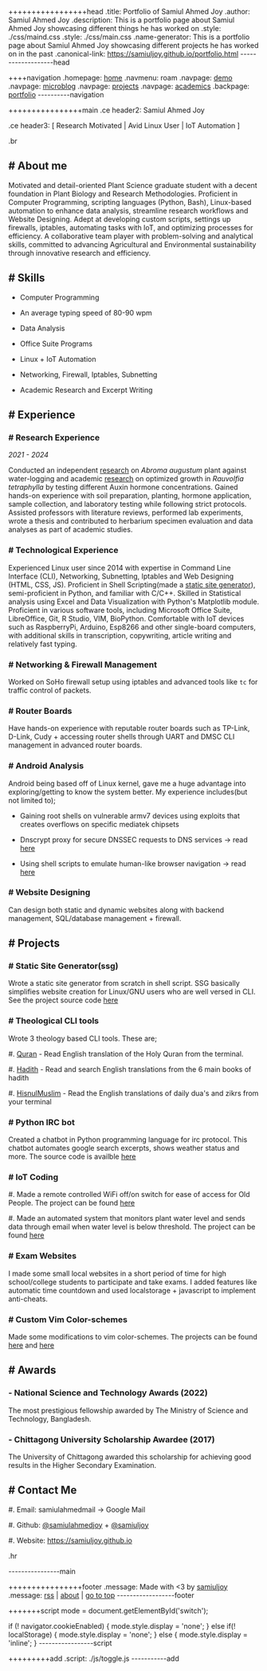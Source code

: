 +++++++++++++++++head
.title: Portfolio of Samiul Ahmed Joy
.author: Samiul Ahmed Joy
.description: This is a portfolio page about Samiul Ahmed Joy showcasing different things he has worked on
.style: ./css/maind.css
.style: ./css/main.css
.name-generator: This is a portfolio page about Samiul Ahmed Joy showcasing different projects he has worked on in the past
.canonical-link: https://samiuljoy.github.io/portfolio.html
-------------------head

++++navigation
.homepage: [home](./index.html)
.navmenu: roam
.navpage: [demo](./demo/base.html)
.navpage: [microblog](./microblog/base.html)
.navpage: [projects](./projects/base.html)
.navpage: [academics](./academics/base.html)
.backpage: [portfolio](./portfolio.html)
----------navigation

++++++++++++++++main
.ce header2: Samiul Ahmed Joy

.ce header3: [ Research Motivated | Avid Linux User | IoT Automation ]

.br

## # About me

Motivated and detail-oriented Plant Science graduate student with a decent foundation in Plant Biology and Research Methodologies. Proficient in Computer Programming, scripting languages (Python, Bash), Linux-based automation to enhance data analysis, streamline research workflows and Website Designing. Adept at developing custom scripts, settings up firewalls, iptables, automating tasks with IoT, and optimizing processes for efficiency. A collaborative team player with problem-solving and analytical skills, committed to advancing Agricultural and Environmental sustainability through innovative research and efficiency.

## # Skills

* Computer Programming

* An average typing speed of 80-90 wpm

* Data Analysis

* Office Suite Programs

* Linux + IoT Automation

* Networking, Firewall, Iptables, Subnetting

* Academic Research and Excerpt Writing

## # Experience

### # Research Experience

 *2021 - 2024*

Conducted an independent [research](academics/abromaaugustum.html) on *Abroma augustum* plant against water-logging and academic [research](academics/thesis.html) on optimized growth in *Rauvolfia tetraphylla* by testing different Auxin hormone concentrations. Gained hands-on experience with soil preparation, planting, hormone application, sample collection, and laboratory testing while following strict protocols. Assisted professors with literature reviews, performed lab experiments, wrote a thesis and contributed to herbarium specimen evaluation and data analyses as part of academic studies.

### # Technological Experience

Experienced Linux user since 2014 with expertise in Command Line Interface (CLI), Networking, Subnetting, Iptables and Web Designing (HTML, CSS, JS). Proficient in Shell Scripting(made a [static site generator](https://samiuljoy.github.io/demo/base.html)), semi-proficient in Python, and familiar with C/C++. Skilled in Statistical analysis using Excel and Data Visualization with Python's Matplotlib module. Proficient in various software tools, including Microsoft Office Suite, LibreOffice, Git, R Studio, VIM, BioPython. Comfortable with IoT devices such as RaspberryPi, Arduino, Esp8266 and other single-board computers, with additional skills in transcription, copywriting, article writing and relatively fast typing.

### # Networking & Firewall Management

Worked on SoHo firewall setup using iptables and advanced tools like `tc` for traffic control of packets.

### # Router Boards

Have hands-on experience with reputable router boards such as TP-Link, D-Link, Cudy + accessing router shells through UART and DMSC CLI management in advanced router boards.

### # Android Analysis

Android being based off of Linux kernel, gave me a huge advantage into exploring/getting to know the system better. My experience includes(but not limited to);

* Gaining root shells on vulnerable armv7 devices using exploits that creates overflows on specific mediatek chipsets

* Dnscrypt proxy for secure DNSSEC requests to DNS services -> read [here](microblog/vpn_tether.html)

* Using shell scripts to emulate human-like browser navigation -> read [here](microblog/emulate.html)

### # Website Designing

Can design both static and dynamic websites along with backend management, SQL/database management + firewall.

## # Projects

### # Static Site Generator(ssg)

Wrote a static site generator from scratch in shell script. SSG basically simplifies website creation for Linux/GNU users who are well versed in CLI. See the project source code [here](https://github.com/samiuljoy/ssg)

### # Theological CLI tools

Wrote 3 theology based CLI tools. These are;

#. [Quran](https://github.com/samiuljoy/quran) - Read English translation of the Holy Quran from the terminal. 

#. [Hadith](https://github.com/samiulahmedjoy/hadith) - Read and search English translations from the 6 main books of hadith

#. [HisnulMuslim](https://github.com/samiulahmedjoy/hisnulmuslim) - Read the English translations of daily dua's and zikrs from your terminal

### # Python IRC bot

Created a chatbot in Python programming language for irc protocol. This chatbot automates google search excerpts, shows weather status and more. The source code is availble [here](https://github.com/samiuljoy/pyircbot)

### # IoT Coding

#. Made a remote controlled WiFi off/on switch for ease of access for Old People. The project can be found [here](https://github.com/samiulahmedjoy/irremote)

#. Made an automated system that monitors plant water level and sends data through email when water level is below threshold. The project can be found [here](https://github.com/samiulahmedjoy/plantmanagement)


### # Exam Websites

I made some small local websites in a short period of time for high school/college students to participate and take exams. I added features like automatic time countdown and used localstorage + javascript to implement anti-cheats.

### # Custom Vim Color-schemes

Made some modifications to vim color-schemes. The projects can be found [here](https://github.com/samiuljoy/vim-dark-colorschemes) and [here](https://github.com/samiuljoy/customized-miramare)

## # Awards

### - National Science and Technology Awards (2022)

The most prestigious fellowship awarded by The Ministry of Science and Technology, Bangladesh.

### - Chittagong University Scholarship Awardee (2017)

The University of Chittagong awarded this scholarship for achieving good results in the Higher Secondary Examination.

## # Contact Me

#. Email: samiulahmedmail -> Google Mail

#. Github: [@samiulahmedjoy](https://github.com/samiulahmedjoy) + [@samiuljoy](https://github.com/samiuljoy)

#. Website: https://samiuljoy.github.io

.hr

----------------main

++++++++++++++++footer
.message: Made with <3 by [samiuljoy](https://github.com/samiuljoy)
.message: [rss](/rss.xml) | [about](/about.html) | [go to top](#)
------------------footer

+++++++script
mode = document.getElementById('switch');

if (! navigator.cookieEnabled) {
	mode.style.display = 'none';
}
else if(! localStorage) {
	mode.style.display = 'none';
}
else {
	mode.style.display = 'inline';
}
-----------------script

+++++++++add
.script: ./js/toggle.js
-----------add

